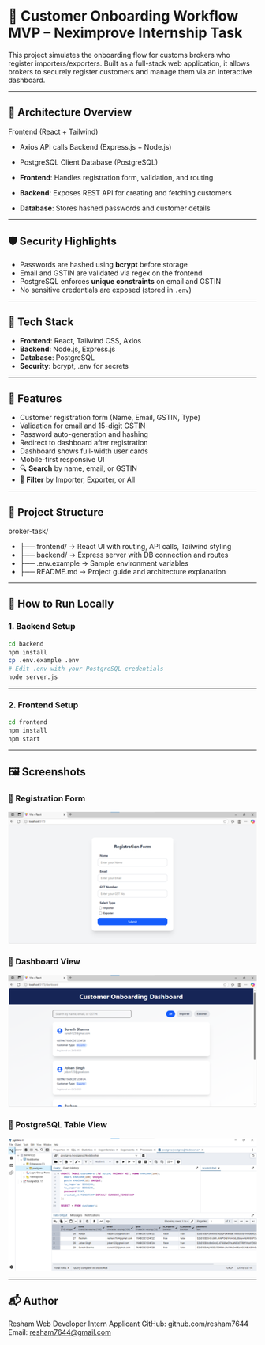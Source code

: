 # 👤 Customer Onboarding Workflow MVP – Neximprove Internship Task

This project simulates the onboarding flow for customs brokers who register importers/exporters. Built as a full-stack web application, it allows brokers to securely register customers and manage them via an interactive dashboard.

---

## 📐 Architecture Overview

Frontend (React + Tailwind)
- Axios API calls
Backend (Express.js + Node.js)
- PostgreSQL Client
Database (PostgreSQL)


- **Frontend**: Handles registration form, validation, and routing
- **Backend**: Exposes REST API for creating and fetching customers
- **Database**: Stores hashed passwords and customer details

---

## 🛡️ Security Highlights

- Passwords are hashed using **bcrypt** before storage
- Email and GSTIN are validated via regex on the frontend
- PostgreSQL enforces **unique constraints** on email and GSTIN
- No sensitive credentials are exposed (stored in `.env`)

---

## 🔧 Tech Stack

- **Frontend**: React, Tailwind CSS, Axios
- **Backend**: Node.js, Express.js
- **Database**: PostgreSQL
- **Security**: bcrypt, .env for secrets

---

## 🚀 Features

- Customer registration form (Name, Email, GSTIN, Type)
- Validation for email and 15-digit GSTIN
- Password auto-generation and hashing
- Redirect to dashboard after registration
- Dashboard shows full-width user cards
- Mobile-first responsive UI
- 🔍 **Search** by name, email, or GSTIN
- 🧭 **Filter** by Importer, Exporter, or All

---

## 📁 Project Structure

broker-task/
- ├── frontend/ → React UI with routing, API calls, Tailwind styling
- ├── backend/ → Express server with DB connection and routes
- ├── .env.example → Sample environment variables
- ├── README.md → Project guide and architecture explanation


---

## 🧪 How to Run Locally

### 1. Backend Setup

```bash
cd backend
npm install
cp .env.example .env
# Edit .env with your PostgreSQL credentials
node server.js
```

---

### 2. Frontend Setup

```bash
cd frontend
npm install
npm start
```

---

## 🖼️ Screenshots

### 🔹 Registration Form
![Registration](./screenshots/registration-form.png)

### 🔹 Dashboard View
![Dashboard](./screenshots/dashboard.png)

### 🔹 PostgreSQL Table View
![Database](./screenshots/db-table.png)

---

## 📬 Author
Resham
Web Developer Intern Applicant
GitHub: github.com/resham7644
Email: resham7644@gmail.com

